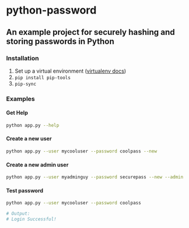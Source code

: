 # python-password

## An example project for securely hashing and storing passwords in Python

### Installation

1. Set up a virtual environment ([virtualenv docs](https://virtualenv.pypa.io/en/latest/user_guide.html))
2. `pip install pip-tools`
3. `pip-sync`

### Examples

#### Get Help

```bash
python app.py --help
```

#### Create a new user

```bash
python app.py --user mycooluser --password coolpass --new
```

#### Create a new admin user

```bash
python app.py --user myadminguy --password securepass --new --admin
```

#### Test password

```bash
python app.py --user mycooluser --password coolpass

# Output:
# Login Successful!

```
